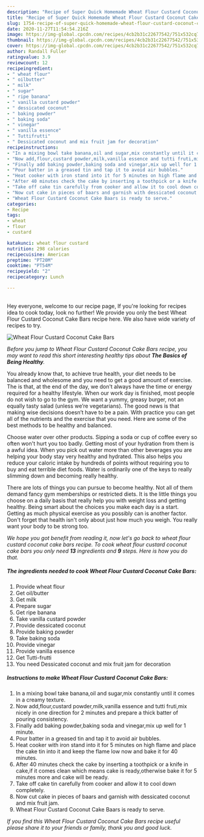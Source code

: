 ```yaml
---
description: "Recipe of Super Quick Homemade Wheat Flour Custard Coconut Cake Bars"
title: "Recipe of Super Quick Homemade Wheat Flour Custard Coconut Cake Bars"
slug: 1754-recipe-of-super-quick-homemade-wheat-flour-custard-coconut-cake-bars
date: 2020-11-27T11:54:54.216Z
image: https://img-global.cpcdn.com/recipes/4cb2b31c22677542/751x532cq70/wheat-flour-custard-coconut-cake-bars-recipe-main-photo.jpg
thumbnail: https://img-global.cpcdn.com/recipes/4cb2b31c22677542/751x532cq70/wheat-flour-custard-coconut-cake-bars-recipe-main-photo.jpg
cover: https://img-global.cpcdn.com/recipes/4cb2b31c22677542/751x532cq70/wheat-flour-custard-coconut-cake-bars-recipe-main-photo.jpg
author: Randall Fuller
ratingvalue: 3.9
reviewcount: 12
recipeingredient:
- " wheat flour"
- " oilbutter"
- " milk"
- " sugar"
- " ripe banana"
- " vanilla custard powder"
- " dessicated coconut"
- " baking powder"
- " baking soda"
- " vinegar"
- " vanilla essence"
- " Tuttifrutti"
- " Dessicated coconut and mix fruit jam for decoration"
recipeinstructions:
- "In a mixing bowl take banana,oil and sugar,mix constantly until it comes in a creamy texture."
- "Now add,flour,custard powder,milk,vanilla essence and tutti fruti,mix nicely in one direction for 2 minutes and prepare a thick batter of pouring consistency."
- "Finally add baking powder,baking soda and vinegar,mix up well for 1 minute."
- "Pour batter in a greased tin and tap it to avoid air bubbles."
- "Heat cooker with iron stand into it for 5 minutes on high flame and place the cake tin into it and keep the flame low now and bake it for 40 minutes."
- "After 40 minutes check the cake by inserting a toothpick or a knife in cake,if it comes clean which means cake is ready,otherwise bake it for 5 minutes more and cake will be ready."
- "Take off cake tin carefully from cooker and allow it to cool down completely."
- "Now cut cake in pieces of baars and garnish with dessicated coconut and mix fruit jam."
- "Wheat Flour Custard Coconut Cake Baars is ready to serve."
categories:
- Recipe
tags:
- wheat
- flour
- custard

katakunci: wheat flour custard 
nutrition: 298 calories
recipecuisine: American
preptime: "PT20M"
cooktime: "PT54M"
recipeyield: "2"
recipecategory: Lunch

---
```

<br>
Hey everyone, welcome to our recipe page, If you're looking for recipes idea to cook today, look no further! We provide you only the best Wheat Flour Custard Coconut Cake Bars recipe here. We also have wide variety of recipes to try.
<br>


![Wheat Flour Custard Coconut Cake Bars](https://img-global.cpcdn.com/recipes/4cb2b31c22677542/751x532cq70/wheat-flour-custard-coconut-cake-bars-recipe-main-photo.jpg)

<i>Before you jump to Wheat Flour Custard Coconut Cake Bars recipe, you may want to read this short interesting healthy tips about <strong>The Basics of Being Healthy</strong>.</i>

You already know that, to achieve true health, your diet needs to be balanced and wholesome and you need to get a good amount of exercise. The  is that, at the end of the day, we don't always have the time or energy required for a healthy lifestyle. When our work day is finished, most people do not wish to go to the gym. We want a yummy, greasy burger, not an equally tasty salad (unless we’re vegetarians). The good news is that making wise decisions doesn’t have to be a pain. With practice you can get all of the nutrients and the exercise that you need. Here are some of the best methods to be healthy and balanced.

Choose water over other products. Sipping a soda or cup of coffee every so often won't hurt you too badly. Getting most of your hydration from them is a awful idea. When you pick out water more than other beverages you are helping your body stay very healthy and hydrated. This also helps you reduce your caloric intake by hundreds of points without requiring you to buy and eat terrible diet foods. Water is ordinarily one of the keys to really slimming down and becoming really healthy.

There are lots of things you can pursue to become healthy. Not all of them demand fancy gym memberships or restricted diets. It is the little things you choose on a daily basis that really help you with weight loss and getting healthy. Being smart about the choices you make each day is a start. Getting as much physical exercise as you possibly can is another factor. Don't forget that health isn't only about just how much you weigh. You really want your body to be strong too. 


<i>We hope you got benefit from reading it, now let's go back to wheat flour custard coconut cake bars recipe. To cook wheat flour custard coconut cake bars you only need <strong>13</strong> ingredients and <strong>9</strong> steps. Here is how you do that.
</i>

##### The ingredients needed to cook Wheat Flour Custard Coconut Cake Bars:

1. Provide  wheat flour
1. Get  oil/butter
1. Get  milk
1. Prepare  sugar
1. Get  ripe banana
1. Take  vanilla custard powder
1. Provide  dessicated coconut
1. Provide  baking powder
1. Take  baking soda
1. Provide  vinegar
1. Provide  vanilla essence
1. Get  Tutti-frutti
1. You need  Dessicated coconut and mix fruit jam for decoration


##### Instructions to make Wheat Flour Custard Coconut Cake Bars:

1. In a mixing bowl take banana,oil and sugar,mix constantly until it comes in a creamy texture.
1. Now add,flour,custard powder,milk,vanilla essence and tutti fruti,mix nicely in one direction for 2 minutes and prepare a thick batter of pouring consistency.
1. Finally add baking powder,baking soda and vinegar,mix up well for 1 minute.
1. Pour batter in a greased tin and tap it to avoid air bubbles.
1. Heat cooker with iron stand into it for 5 minutes on high flame and place the cake tin into it and keep the flame low now and bake it for 40 minutes.
1. After 40 minutes check the cake by inserting a toothpick or a knife in cake,if it comes clean which means cake is ready,otherwise bake it for 5 minutes more and cake will be ready.
1. Take off cake tin carefully from cooker and allow it to cool down completely.
1. Now cut cake in pieces of baars and garnish with dessicated coconut and mix fruit jam.
1. Wheat Flour Custard Coconut Cake Baars is ready to serve.


<i>If you find this Wheat Flour Custard Coconut Cake Bars recipe useful please share it to your friends or family, thank you and good luck.</i>

